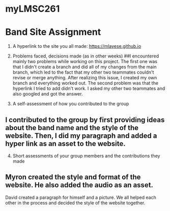 # myLMSC261

 # Band Site Assignment
 1. A hyperlink to the site you all made:
 https://mlayese.github.io

 2. Problems faced, decisions made (as in other weeks)
 ##I encountered mainly two problems while working on this project. The first one was that I didn't create a branch and did all of my changes from the main branch, which led to the fact that my other two teammates couldn't revise or merge anything. After realizing this issue, I created my own branch and everything worked out. The second problem was that the hyperlink I tried to add didn't work. I asked my other two teammates and also googled and got the answer.

 3. A self-assessment of how you contributed to the group
 ## I contributed to the group by first providing ideas about the band name and the style of the website. Then, I did my paragraph and added a hyper link as an asset to the website.

 4. Short assessments of your group members and the contributions they made
 ## Myron created the style and format of the website. He also added the audio as an asset.
 David created a paragraph for himself and a picture.
 We all helped each other in the process and decided the style of the website together. 
